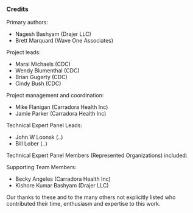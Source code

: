### Credits
Primary authors:

* Nagesh Bashyam (Drajer LLC)
* Brett Marquard (Wave One Associates)

Project leads:

* Marai Michaels (CDC)
* Wendy Blumenthal (CDC)
* Brian Gugerty (CDC)
* Cindy Bush (CDC)

Project management and coordination:

* Mike Flanigan (Carradora Health Inc)
* Jamie Parker (Carradora Health Inc)

Technical Expert Panel Leads:

* John W Loonsk (..)
* Bill Lober (..)

Technical Expert Panel Members (Represented Organizations) included:


Supporting Team Members: 

* Becky Angeles (Carradora Health Inc)
* Kishore Kumar Bashyam (Drajer LLC)

Our thanks to these and to the many others not explicitly listed who contributed their time, enthusiasm and expertise to this work.